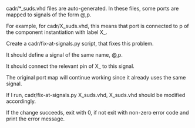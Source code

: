 cadr/*_suds.vhd files are auto-generated. In these files, some ports are mapped to signals of the form \@<DESIGNATOR>,p<NUM>\.

For example, for cadr/X_suds.vhd, this means that port is connected to p<NUM> of the component instantiation with label X_<DESIGNATOR>.

Create a cadr/fix-at-signals.py script, that fixes this problem.

It should define a signal of the same name, \@<DESIGNATOR>,p<NUM>\.

It should connect the relevant pin of X_<DESIGNATOR> to this signal.

The original port map will continue working since it already uses the same signal.

If I run, cadr/fix-at-signals.py X_suds.vhd, X_suds.vhd should be modified accordingly.

If the change succeeds, exit with 0, if not exit with non-zero error code and print the error message. 